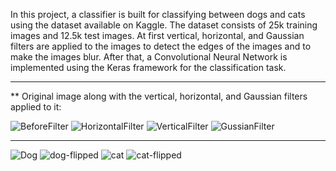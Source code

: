 In this project, a classifier is built for classifying between dogs and cats using the dataset available on Kaggle. The dataset consists of 25k training images and 12.5k test images. At first vertical, horizontal, and Gaussian filters are applied to the images to detect the edges of the images and to make the images blur. After that, a Convolutional Neural Network is implemented using the Keras framework for the classification task.

----------------------------
** Original image along with the vertical, horizontal, and Gaussian filters applied to it:

![BeforeFilter](https://user-images.githubusercontent.com/62679750/121814388-317dbb80-cc47-11eb-84d8-0f601c05dd09.png)
![HorizontalFilter](https://user-images.githubusercontent.com/62679750/121814481-b4067b00-cc47-11eb-9371-6c49db22ff4d.png)
![VerticalFilter](https://user-images.githubusercontent.com/62679750/121814517-e2845600-cc47-11eb-9fee-a34ea1482a6e.png)
![GussianFilter](https://user-images.githubusercontent.com/62679750/121814520-e44e1980-cc47-11eb-9763-142622690fce.png)

----------------------------

![Dog](https://user-images.githubusercontent.com/62679750/121814702-c8974300-cc48-11eb-878b-921ab55568ec.png)
![dog-flipped](https://user-images.githubusercontent.com/62679750/121814704-ca610680-cc48-11eb-92b7-0fff607ca376.png)
        ![cat](https://user-images.githubusercontent.com/62679750/121814734-fd0aff00-cc48-11eb-9366-8947519c10b8.png)
        ![cat-flipped](https://user-images.githubusercontent.com/62679750/121814737-ff6d5900-cc48-11eb-9b79-5888a26e0f6c.png)
